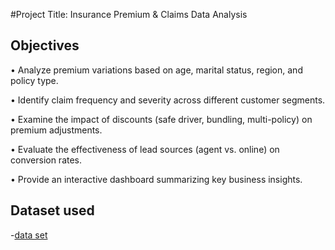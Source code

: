 #Project Title: Insurance Premium & Claims Data Analysis 
## Objectives 
  • Analyze premium variations based on age, marital status, region, and policy type. 
  
  • Identify claim frequency and severity across different customer segments. 
  
  • Examine the impact of discounts (safe driver, bundling, multi-policy) on premium 
adjustments. 

  • Evaluate the effectiveness of lead sources (agent vs. online) on conversion rates. 
  
  • Provide an interactive dashboard summarizing key business insights. 
## Dataset used

-<a href="https://github.com/MADHAN21105/Data-Analysis-Dashboard/blob/98a539defde089d1eb0b3f1dcbda78a4bc2224c9/synthetic_insurance_data%20for%20data%20analysis.xlsx">data set</a>

